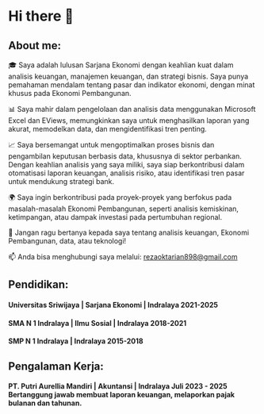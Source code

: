 # Hi there 👋
## About me:
🎓 Saya adalah lulusan Sarjana Ekonomi dengan keahlian kuat dalam analisis keuangan, manajemen keuangan, dan strategi bisnis. Saya punya pemahaman mendalam tentang pasar dan indikator ekonomi, dengan minat khusus pada Ekonomi Pembangunan.

📊 Saya mahir dalam pengelolaan dan analisis data menggunakan Microsoft Excel dan EViews, memungkinkan saya untuk menghasilkan laporan yang akurat, memodelkan data, dan mengidentifikasi tren penting.

📈 Saya bersemangat untuk mengoptimalkan proses bisnis dan pengambilan keputusan berbasis data, khususnya di sektor perbankan. Dengan keahlian analisis yang saya miliki, saya siap berkontribusi dalam otomatisasi laporan keuangan, analisis risiko, atau identifikasi tren pasar untuk mendukung strategi bank.

🌍 Saya ingin berkontribusi pada proyek-proyek yang berfokus pada masalah-masalah Ekonomi Pembangunan, seperti analisis kemiskinan, ketimpangan, atau dampak investasi pada pertumbuhan regional.

💬 Jangan ragu bertanya kepada saya tentang analisis keuangan, Ekonomi Pembangunan, data, atau teknologi!

📫 Anda bisa menghubungi saya melalui: rezaoktarian898@gmail.com

## Pendidikan:

#### Universitas Sriwijaya | Sarjana Ekonomi | Indralaya 2021-2025
#### SMA N 1 Indralaya | Ilmu Sosial | Indralaya 2018-2021
#### SMP N 1 Indralaya | Indralaya 2015-2018

## Pengalaman Kerja:
#### PT. Putri Aurellia Mandiri | Akuntansi | Indralaya Juli 2023 - 2025 Bertanggung jawab membuat laporan keuangan, melaporkan pajak bulanan dan tahunan.

<!--
**RezaOktarian/RezaOktarian** is a ✨ _special_ ✨ repository because its `README.md` (this file) appears on your GitHub profile.

- 🔭 I’m currently working on ...
- 🌱 I’m currently learning ...
- 👯 I’m looking to collaborate on ...
- 🤔 I’m looking for help with ...
- 💬 Ask me about ...
- 📫 How to reach me: ...
- 😄 Pronouns: ...
- ⚡ Fun fact: ...
-->
